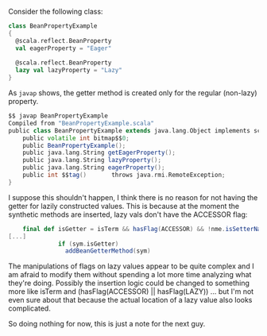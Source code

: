 Consider the following class:
```scala
class BeanPropertyExample
{
  @scala.reflect.BeanProperty
  val eagerProperty = "Eager"
  
  @scala.reflect.BeanProperty
  lazy val lazyProperty = "Lazy"
}
```
As `javap` shows, the getter method is created only for the regular (non-lazy) property.
```scala
$$ javap BeanPropertyExample
Compiled from "BeanPropertyExample.scala"
public class BeanPropertyExample extends java.lang.Object implements scala.ScalaObject{
    public volatile int bitmap$$0;
    public BeanPropertyExample();
    public java.lang.String getEagerProperty();
    public java.lang.String lazyProperty();
    public java.lang.String eagerProperty();
    public int $$tag()       throws java.rmi.RemoteException;
}
```
I suppose this shouldn't happen, I think there is no reason for not having the getter for lazily constructed values.
This is because at the moment the synthetic methods are inserted, lazy vals don't have the ACCESSOR flag:
```scala
    final def isGetter = isTerm && hasFlag(ACCESSOR) && !nme.isSetterName(name)
[...]
              if (sym.isGetter)
                addBeanGetterMethod(sym)
```
The manipulations of flags on lazy values appear to be quite complex and I am afraid to modify them without spending a lot more time analyzing what they're doing.  Possibly the insertion logic could be changed to something more like isTerm and (hasFlag(ACCESSOR) || hasFlag(LAZY)) ... but I'm not even sure about that because the actual location of a lazy value also looks complicated.

So doing nothing for now, this is just a note for the next guy.

